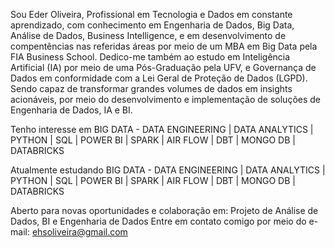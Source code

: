 Sou Eder Oliveira,
Profissional em Tecnologia e Dados em constante aprendizado, com conhecimento em Engenharia de Dados, Big Data, Análise de Dados, Business Intelligence, 
e em desenvolvimento de compentências nas referidas áreas por meio de um MBA em Big Data pela FIA Business School.
Dedico-me também ao estudo em Inteligência Artificial (IA) por meio de uma Pós-Graduação pela UFV, e Governança de Dados em conformidade com a Lei Geral de Proteção de Dados (LGPD). 
Sendo capaz de transformar grandes volumes de dados em insights acionáveis, por meio do desenvolvimento e implementação de soluções de Engenharia de Dados, IA e BI.


Tenho interesse em BIG DATA - DATA ENGINEERING | DATA ANALYTICS | PYTHON | SQL | POWER BI | SPARK | AIR FLOW | DBT | MONGO DB | DATABRICKS

Atualmente estudando BIG DATA - DATA ENGINEERING | DATA ANALYTICS | PYTHON | SQL | POWER BI | SPARK | AIR FLOW | DBT | MONGO DB | DATABRICKS

Aberto para novas oportunidades e colaboração em: Projeto de Análise de Dados, BI e Engenharia de Dados
Entre em contato comigo por meio do e-mail: ehsoliveira@gmail.com 


<!---
Eder-Oliver/Eder-Oliver is a ✨ special ✨ repository because its `README.md` (this file) appears on your GitHub profile.
You can click the Preview link to take a look at your changes.
--->
